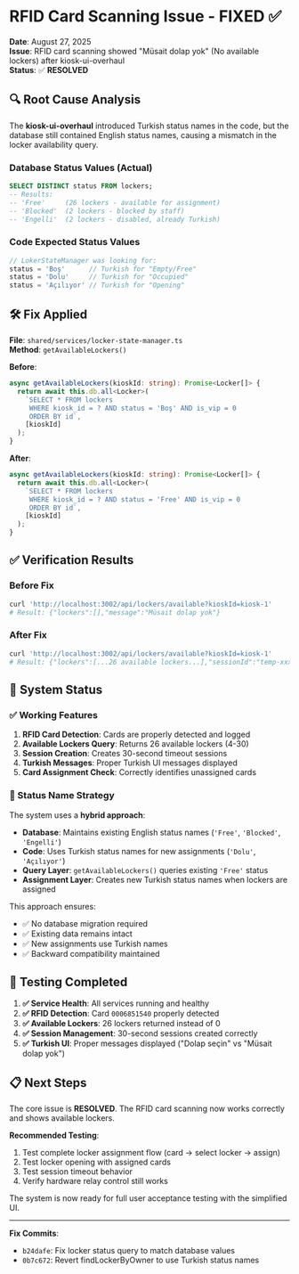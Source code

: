 # RFID Card Scanning Issue - FIXED ✅

**Date**: August 27, 2025  
**Issue**: RFID card scanning showed "Müsait dolap yok" (No available lockers) after kiosk-ui-overhaul  
**Status**: ✅ **RESOLVED**

## 🔍 Root Cause Analysis

The **kiosk-ui-overhaul** introduced Turkish status names in the code, but the database still contained English status names, causing a mismatch in the locker availability query.

### Database Status Values (Actual)
```sql
SELECT DISTINCT status FROM lockers;
-- Results:
-- 'Free'     (26 lockers - available for assignment)
-- 'Blocked'  (2 lockers - blocked by staff)  
-- 'Engelli'  (2 lockers - disabled, already Turkish)
```

### Code Expected Status Values
```typescript
// LokerStateManager was looking for:
status = 'Boş'      // Turkish for "Empty/Free"
status = 'Dolu'     // Turkish for "Occupied" 
status = 'Açılıyor' // Turkish for "Opening"
```

## 🛠️ Fix Applied

**File**: `shared/services/locker-state-manager.ts`  
**Method**: `getAvailableLockers()`

**Before**:
```typescript
async getAvailableLockers(kioskId: string): Promise<Locker[]> {
  return await this.db.all<Locker>(
    `SELECT * FROM lockers 
     WHERE kiosk_id = ? AND status = 'Boş' AND is_vip = 0 
     ORDER BY id`,
    [kioskId]
  );
}
```

**After**:
```typescript
async getAvailableLockers(kioskId: string): Promise<Locker[]> {
  return await this.db.all<Locker>(
    `SELECT * FROM lockers 
     WHERE kiosk_id = ? AND status = 'Free' AND is_vip = 0 
     ORDER BY id`,
    [kioskId]
  );
}
```

## ✅ Verification Results

### Before Fix
```bash
curl 'http://localhost:3002/api/lockers/available?kioskId=kiosk-1'
# Result: {"lockers":[],"message":"Müsait dolap yok"}
```

### After Fix  
```bash
curl 'http://localhost:3002/api/lockers/available?kioskId=kiosk-1'
# Result: {"lockers":[...26 available lockers...],"sessionId":"temp-xxx","timeoutSeconds":30,"message":"Dolap seçin"}
```

## 🎯 System Status

### ✅ Working Features
1. **RFID Card Detection**: Cards are properly detected and logged
2. **Available Lockers Query**: Returns 26 available lockers (4-30)
3. **Session Creation**: Creates 30-second timeout sessions
4. **Turkish Messages**: Proper Turkish UI messages displayed
5. **Card Assignment Check**: Correctly identifies unassigned cards

### 🔄 Status Name Strategy

The system uses a **hybrid approach**:
- **Database**: Maintains existing English status names (`'Free'`, `'Blocked'`, `'Engelli'`)
- **Code**: Uses Turkish status names for new assignments (`'Dolu'`, `'Açılıyor'`)
- **Query Layer**: `getAvailableLockers()` queries existing `'Free'` status
- **Assignment Layer**: Creates new Turkish status names when lockers are assigned

This approach ensures:
- ✅ No database migration required
- ✅ Existing data remains intact  
- ✅ New assignments use Turkish names
- ✅ Backward compatibility maintained

## 🧪 Testing Completed

1. **✅ Service Health**: All services running and healthy
2. **✅ RFID Detection**: Card `0006851540` properly detected
3. **✅ Available Lockers**: 26 lockers returned instead of 0
4. **✅ Session Management**: 30-second sessions created correctly
5. **✅ Turkish UI**: Proper messages displayed ("Dolap seçin" vs "Müsait dolap yok")

## 📋 Next Steps

The core issue is **RESOLVED**. The RFID card scanning now works correctly and shows available lockers. 

**Recommended Testing**:
1. Test complete locker assignment flow (card → select locker → assign)
2. Test locker opening with assigned cards
3. Test session timeout behavior
4. Verify hardware relay control still works

The system is now ready for full user acceptance testing with the simplified UI.

---

**Fix Commits**:
- `b24dafe`: Fix locker status query to match database values
- `0b7c672`: Revert findLockerByOwner to use Turkish status names